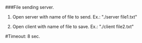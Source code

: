 ###File sending server.

1. Open server with name of file to send.
Ex.: "./server file1.txt"

2. Open client with name of file to save.
Ex.: "./client file2.txt"

#Timeout: 8 sec.

